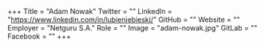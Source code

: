 +++
Title = "Adam Nowak"
Twitter = ""
LinkedIn = "https://www.linkedin.com/in/lubieniebieski/"
GitHub = ""
Website = ""
Employer = "Netguru S.A."
Role = ""
Image = "adam-nowak.jpg"
GitLab = ""
Facebook = ""
+++
